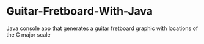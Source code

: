 # Guitar-Fretboard-With-Java
Java console app that generates a guitar fretboard graphic with locations of the C major scale 
